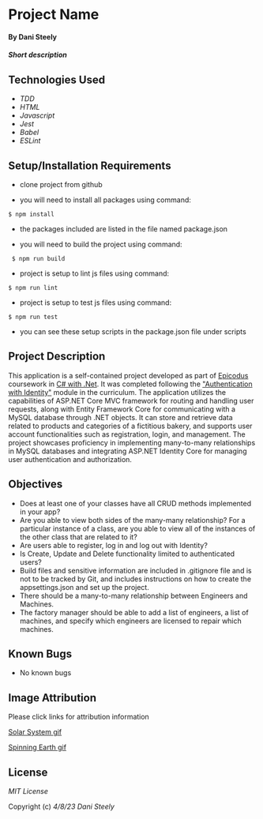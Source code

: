 # Project Name

#### By Dani Steely

#### _Short description_

## Technologies Used
* _TDD_
* _HTML_
* _Javascript_
* _Jest_
* _Babel_
* _ESLint_

## Setup/Installation Requirements

* clone project from github

* you will need to install all packages using command:
```
$ npm install
```

* the packages included are listed in the file named package.json

* you will need to build the project using command:
```
 $ npm run build
 ```

* project is setup to lint js files using command:
```
$ npm run lint
```

* project is setup to test js files using command: 
```
$ npm run test
```

* you can see these setup scripts in the package.json file under scripts

## Project Description

This application is a self-contained project developed as part of [Epicodus][Epicodus] coursework in [C# with .Net][C# course main]. It was completed following the ["Authentication with Identity"][C# chapter] module in the curriculum. The application utilizes the capabilities of ASP.NET Core MVC framework for routing and handling user requests, along with Entity Framework Core for communicating with a MySQL database through .NET objects. It can store and retrieve data related to products and categories of a fictitious bakery, and supports user account functionalities such as registration, login, and management. The project showcases proficiency in implementing many-to-many relationships in MySQL databases and integrating ASP.NET Identity Core for managing user authentication and authorization.

## Objectives
* Does at least one of your classes have all CRUD methods implemented in your app?
* Are you able to view both sides of the many-many relationship? For a particular instance of a class, are you able to view all of the instances of the other class that are related to it?
* Are users able to register, log in and log out with Identity?
* Is Create, Update and Delete functionality limited to authenticated users?
* Build files and sensitive information are included in .gitignore file and is not to be tracked by Git, and includes instructions on how to create the appsettings.json and set up the project.
* There should be a many-to-many relationship between Engineers and Machines.
* The factory manager should be able to add a list of engineers, a list of machines, and specify which engineers are licensed to repair which machines.

## Known Bugs
* No known bugs

## Image Attribution
Please click links for attribution information

[Solar System gif](https://commons.wikimedia.org/wiki/File:Heliocentic_solar_system.gif)

[Spinning Earth gif](https://commons.wikimedia.org/wiki/File:Earth%27s_Axis.gif)

## License

_MIT License_

Copyright (c) _4/8/23_ _Dani Steely_

[Epicodus]: https://www.epicodus.com/
[C# course main]: https://www.learnhowtoprogram.com/c-and-net-part-time
[C# chapter]: https://www.learnhowtoprogram.com/c-and-net-part-time/authentication-with-identity
[Code-First Dev]: https://www.learnhowtoprogram.com/c-and-net-part-time/many-to-many-relationships/code-first-development-and-migrations

